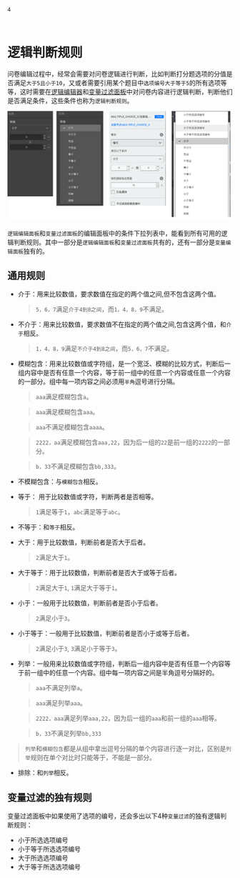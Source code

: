 ```index
4
```
```tag

```
```summary

```
# 逻辑判断规则

问卷编辑过程中，经常会需要对问卷逻辑进行判断，比如判断打分题选项的分值是否满足`大于5且小于10`，又或者需要引用某个题目中`选项编号大于等于5`的所有选项等等，这时需要在[逻辑编辑器](./01logicSetting.md)和[变量过滤面板](../variable/filter.md)中对问卷内容进行逻辑判断，判断他们是否满足条件，这些条件也称为`逻辑判断规则`。

<img src='../../assets/snapshots/layout/logic/opr-role.png'>

`逻辑编辑面板`和`变量过滤面板`的编辑面板中的条件下拉列表中，能看到所有可用的逻辑判断规则。其中一部分是`逻辑编辑面板`和`变量过滤面板`共有的，还有一部分是`变量编辑面板`独有的。

## 通用规则

+ 介于：用来比较数值，要求数值在指定的两个值之间,但不包含这两个值。
    > `5，6，7`满足`介于4到8之间`，而`1，4，8，9`不满足。

+ 不介于：用来比较数值，要求数值不在指定的两个值之间,包含这两个值，和`介于`相反。
    > `1，4，8，9`满足`不介于4到8之间`，而`5，6，7`不满足。

+ 模糊包含：用来比较数值或字符组，是一个宽泛、模糊的比较方式，判断后一组内容中是否有任意一个内容，等于前一组中的任意一个内容或任意一个内容的一部分。组中每一项内容之间必须用`半角`逗号进行分隔。
    > `aaa`满足模糊包含`a`。
    
    > `aaa`满足模糊包含`aaa`。
    
    > `aaa`不满足模糊包含`aaaa`。
    
    > `2222，aa`满足模糊包含`aaa,22`，因为后一组的`22`是前一组的`2222`的一部分。
    
    > `b，33`不满足模糊包含`bb,333`。

+ 不模糊包含：与`模糊包含`相反。

+ 等于： 用于比较数值或字符，判断两者是否相等。
    > `1`满足等于`1`，`abc`满足等于`abc`。

+ 不等于：和`等于`相反。

+ 大于：用于比较数值，判断前者是否大于后者。
    > `2`满足大于`1`。

+ 大于等于：用于比较数值，判断前者是否大于或等于后者。
    > `2`满足大于`1`, `1`满足大于等于`1`。

+ 小于：一般用于比较数值，判断前者是否小于后者。
    > `2`满足小于`3`。

+ 小于等于：一般用于比较数值，判断前者是否小于或等于后者。
    > `2`满足小于`3`, `3`满足小于等于`3`。

+ 列举：一般用来比较数值或字符组，判断后一组内容中是否有任意一个内容等于前一组中的任意一个内容。组中每一项内容之间是半角逗号分隔好的。
    > `aaa`不满足列举`a`。
    
    > `aaa`满足列举`aaa`。
    
    > `2222，aaa`满足列举`aaa,22`，因为后一组的`aaa`和前一组的`aaa`相等。
    
    > `b，33`不满足列举`bb,333`
    
> `列举`和`模糊包含`都是从组中拿出逗号分隔的单个内容进行逐一对比，区别是`列举`规则在单个对比时只能等于，不能是一部分。

+ 排除：和`列举`相反。

## 变量过滤的独有规则
变量过滤面板中如果使用了选项的编号，还会多出以下4种`变量过滤`的独有逻辑判断规则：

+ 小于所选选项编号
+ 小于等于所选选项编号
+ 大于所选选项编号
+ 大于等于所选选项编号